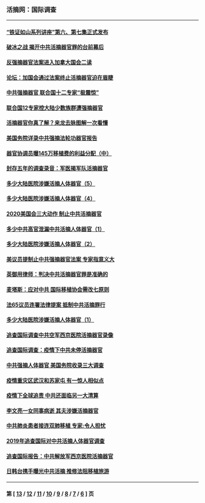 ### 活摘网：国际调查
---
#### [“铁证如山系列讲座”第六、第七集正式发布](../../pages/nf5947/n13106287.md?08030430) 
#### [破冰之战 揭开中共活摘器官罪的台前幕后](../../pages/nf5947/n13082457.md?08030430) 
#### [反强摘器官法案进入加拿大国会二读](../../pages/nf5947/n13033450.md?08030430) 
#### [论坛：加国会通过法案终止活摘器官迫在眉睫](../../pages/nf5947/n13029839.md?08030430) 
#### [中共强摘器官 联合国十二专家“极震惊”](../../pages/nf5947/n13024313.md?08030430) 
#### [联合国12专家控大陆少数族群遭强摘器官](../../pages/nf5947/n13023877.md?08030430) 
#### [活摘器官你真了解？来龙去脉图解一次看懂](../../pages/nf5947/n13013820.md?08030430) 
#### [美国务院详录中共强摘法轮功器官报告](../../pages/nf5947/n12944519.md?08030430) 
#### [器官协调员曝145万移植费的利益分配（中）](../../pages/nf5947/n12894547.md?08030430) 
#### [封存五年的调查录音：军医揭军队活摘器官](../../pages/nf5947/n12798692.md?08030430) 
#### [多少大陆医院涉嫌活摘人体器官（5）](../../pages/nf5947/n12768383.md?08030430) 
#### [多少大陆医院涉嫌活摘人体器官（4）](../../pages/nf5947/n12664434.md?08030430) 
#### [2020美国会三大动作 制止中共活摘器官](../../pages/nf5947/n12682004.md?08030430) 
#### [多少中共高官泄漏中共活摘人体器官（1）](../../pages/nf5947/n12671234.md?08030430) 
#### [多少大陆医院涉嫌活摘人体器官（2）](../../pages/nf5947/n12655589.md?08030430) 
#### [美议员提制止中共强摘器官法案 专家指意义大](../../pages/nf5947/n12630561.md?08030430) 
#### [英御用律师：判决中共活摘器官罪是准确的](../../pages/nf5947/n12580740.md?08030430) 
#### [麦塔斯：应对中共 国际移植协会需改七原则](../../pages/nf5947/n12514711.md?08030430) 
#### [法65议员连署法律提案 抵制中共活摘罪行](../../pages/nf5947/n12437047.md?08030430) 
#### [多少大陆医院涉嫌活摘人体器官（1）](../../pages/nf5947/n12414284.md?08030430) 
#### [追查国际调查中共空军西京医院活摘器官录像](../../pages/nf5947/n12348837.md?08030430) 
#### [追查国际调查：疫情下中共未停活摘器官](../../pages/nf5947/n12273415.md?08030430) 
#### [中共强摘人体器官 美国务院收录三大调查](../../pages/nf5947/n12181488.md?08030430) 
#### [疫情重灾区武汉和苏家屯 有一惊人相似点](../../pages/nf5947/n12150824.md?08030430) 
#### [疫情下全球追责 中共还面临另一大清算](../../pages/nf5947/n12070397.md?08030430) 
#### [李文亮一女同事病逝 其夫涉嫌活摘器官](../../pages/nf5947/n11957882.md?08030430) 
#### [中共肺炎患者接连双肺移植 专家:令人担忧](../../pages/nf5947/n11945516.md?08030430) 
#### [2019年追查国际对中共活摘人体器官调查](../../pages/nf5947/n11917733.md?08030430) 
#### [追查国际报告：中共解放军西京医院活摘器官](../../pages/nf5947/n11838359.md?08030430) 
#### [日韩台携手曝光中共活摘 推修法阻移植旅游](../../pages/nf5947/n11712046.md?08030430) 

---
#### 第 [ [13](./13.md?08030430) / [12](./12.md?08030430) / [11](./11.md?08030430) / [10](./10.md?08030430) / [9](./9.md?08030430) / [8](./8.md?08030430) / [7](./7.md?08030430) / [6](./6.md?08030430) ] 页
